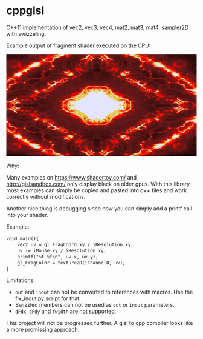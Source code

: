 cppglsl
=======

C++11 implementation of vec2, vec3, vec4, mat2, mat3, mat4, sampler2D with swizzeling.

Example output of fragment shader executed on the CPU:

![Example](https://raw.githubusercontent.com/983/cppglsl/master/output.jpg)

Why:

Many examples on https://www.shadertoy.com/ and http://glslsandbox.com/ only display black on older gpus. With this library most examples can simply be copied and pasted into c++ files and work correctly without modifications.

Another nice thing is debugging since now you can simply add a printf call into your shader.

Example:

    void main(){
        vec2 uv = gl_FragCoord.xy / iResolution.xy;
        uv -= iMouse.xy / iResolution.xy;
        printf("%f %f\n", uv.x, uv.y);
        gl_FragColor = texture2D(iChannel0, uv);
    }

Limitations:
- `out` and `inout` can not be converted to references with macros. Use the fix_inout.py script for that.
- Swizzled members can not be used as `out` or `inout` parameters.
- `dFdx`, `dFdy` and `fwidth` are not supported.

This project will not be progressed further. A glsl to cpp compiler looks like a more promissing approach.
